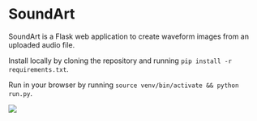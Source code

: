 # SoundArt

SoundArt is a Flask web application to create waveform images from an uploaded audio file.

Install locally by cloning the repository and running `pip install -r requirements.txt`.

Run in your browser by running `source venv/bin/activate && python run.py`.

![](https://i.imgur.com/K7ycU4j.png)
